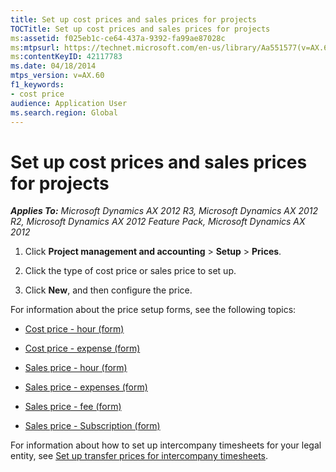 ```yaml
---
title: Set up cost prices and sales prices for projects
TOCTitle: Set up cost prices and sales prices for projects
ms:assetid: f025eb1c-ce64-437a-9392-fa99ae87028c
ms:mtpsurl: https://technet.microsoft.com/en-us/library/Aa551577(v=AX.60)
ms:contentKeyID: 42117783
ms.date: 04/18/2014
mtps_version: v=AX.60
f1_keywords:
- cost price
audience: Application User
ms.search.region: Global
---
```


# Set up cost prices and sales prices for projects 


_**Applies To:** Microsoft Dynamics AX 2012 R3, Microsoft Dynamics AX 2012 R2, Microsoft Dynamics AX 2012 Feature Pack, Microsoft Dynamics AX 2012_

1.  Click **Project management and accounting** \> **Setup** \> **Prices**.

2.  Click the type of cost price or sales price to set up.

3.  Click **New**, and then configure the price.

For information about the price setup forms, see the following topics:

  - [Cost price - hour (form)](https://technet.microsoft.com/en-us/library/aa572459\(v=ax.60\))

  - [Cost price - expense (form)](https://technet.microsoft.com/en-us/library/aa571745\(v=ax.60\))

  - [Sales price - hour (form)](https://technet.microsoft.com/en-us/library/aa634053\(v=ax.60\))

  - [Sales price - expenses (form)](https://technet.microsoft.com/en-us/library/aa599787\(v=ax.60\))

  - [Sales price - fee (form)](https://technet.microsoft.com/en-us/library/aa575091\(v=ax.60\))

  - [Sales price - Subscription (form)](https://technet.microsoft.com/en-us/library/aa583956\(v=ax.60\))

For information about how to set up intercompany timesheets for your legal entity, see [Set up transfer prices for intercompany timesheets](set-up-transfer-prices-for-intercompany-timesheets.md).

  



